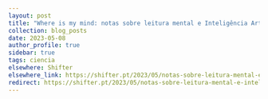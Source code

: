 ```yaml
---
layout: post
title: "Where is my mind: notas sobre leitura mental e Inteligência Artificial"
collection: blog_posts
date: 2023-05-08
author_profile: true
sidebar: true
tags: ciencia
elsewhere: Shifter
elsewhere_link: https://shifter.pt/2023/05/notas-sobre-leitura-mental-e-inteligencia-artificial/
redirect: https://shifter.pt/2023/05/notas-sobre-leitura-mental-e-inteligencia-artificial/
---
```

